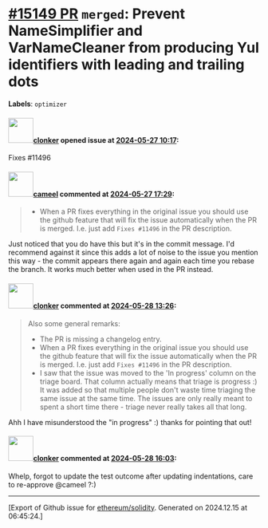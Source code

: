 # [\#15149 PR](https://github.com/ethereum/solidity/pull/15149) `merged`: Prevent NameSimplifier and VarNameCleaner from producing Yul identifiers with leading and trailing dots
**Labels**: `optimizer`


#### <img src="https://avatars.githubusercontent.com/u/1685266?v=4" width="50">[clonker](https://github.com/clonker) opened issue at [2024-05-27 10:17](https://github.com/ethereum/solidity/pull/15149):

Fixes #11496

#### <img src="https://avatars.githubusercontent.com/u/137030?v=4" width="50">[cameel](https://github.com/cameel) commented at [2024-05-27 17:29](https://github.com/ethereum/solidity/pull/15149#issuecomment-2133863853):

> - When a PR fixes everything in the original issue you should use the github feature that will fix the issue automatically when the PR is merged. I.e. just add `Fixes #11496` in the PR description.

Just noticed that you do have this but it's in the commit message. I'd recommend against it since this adds a lot of noise to the issue you mention this way - the commit appears there again and again each time you rebase the branch. It works much better when used in the PR instead.

#### <img src="https://avatars.githubusercontent.com/u/1685266?v=4" width="50">[clonker](https://github.com/clonker) commented at [2024-05-28 13:26](https://github.com/ethereum/solidity/pull/15149#issuecomment-2135216956):

> Also some general remarks:
> 
> * The PR is missing a changelog entry.
> * When a PR fixes everything in the original issue you should use the github feature that will fix the issue automatically when the PR is merged. I.e. just add `Fixes #11496` in the PR description.
> * I saw that the issue was moved to the 'In progress' column on the triage board. That column actually means that triage is progress :) It was added so that multiple people don't waste time triaging the same issue at the same time. The issues are only really meant to spent a short time there - triage never really takes all that long.

Ahh I have misunderstood the "in progress" :) thanks for pointing that out!

#### <img src="https://avatars.githubusercontent.com/u/1685266?v=4" width="50">[clonker](https://github.com/clonker) commented at [2024-05-28 16:03](https://github.com/ethereum/solidity/pull/15149#issuecomment-2135614269):

Whelp, forgot to update the test outcome after updating indentations, care to re-approve @cameel ?:)


-------------------------------------------------------------------------------



[Export of Github issue for [ethereum/solidity](https://github.com/ethereum/solidity). Generated on 2024.12.15 at 06:45:24.]
